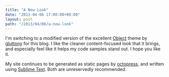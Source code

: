 ```yaml
---
title: "A New Look"
date: "2013-04-06 17:00:00+00:00"
layout: post
path: "/2013/04/06/a-new-look"
---
```


I'm switching to a modified version of the excellent [Object][object] theme by [gluttony][glutton] for this blog.  I like the cleaner content-focused look that it brings, and especially feel like it helps my code samples stand out.  I hope you like it.

My site continues to be generated as static pages by [octopress][octopress], and written using [Sublime Text][sublime].  Both are unreservedly recommended.











[object]: https://github.com/gluttony/object-octopress-theme
[glutton]: https://github.com/gluttony
[octopress]: http://octopress.org/
[sublime]: http://www.sublimetext.com/

